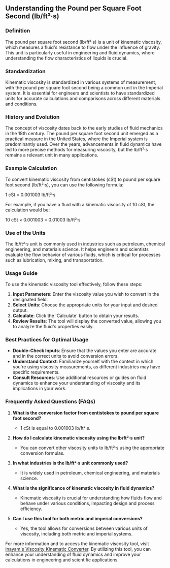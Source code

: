 ## Understanding the Pound per Square Foot Second (lb/ft²·s)

### Definition
The pound per square foot second (lb/ft²·s) is a unit of kinematic viscosity, which measures a fluid's resistance to flow under the influence of gravity. This unit is particularly useful in engineering and fluid dynamics, where understanding the flow characteristics of liquids is crucial.

### Standardization
Kinematic viscosity is standardized in various systems of measurement, with the pound per square foot second being a common unit in the Imperial system. It is essential for engineers and scientists to have standardized units for accurate calculations and comparisons across different materials and conditions.

### History and Evolution
The concept of viscosity dates back to the early studies of fluid mechanics in the 18th century. The pound per square foot second unit emerged as a practical measure in the United States, where the Imperial system is predominantly used. Over the years, advancements in fluid dynamics have led to more precise methods for measuring viscosity, but the lb/ft²·s remains a relevant unit in many applications.

### Example Calculation
To convert kinematic viscosity from centistokes (cSt) to pound per square foot second (lb/ft²·s), you can use the following formula:

1 cSt = 0.001003 lb/ft²·s

For example, if you have a fluid with a kinematic viscosity of 10 cSt, the calculation would be:

10 cSt × 0.001003 = 0.01003 lb/ft²·s

### Use of the Units
The lb/ft²·s unit is commonly used in industries such as petroleum, chemical engineering, and materials science. It helps engineers and scientists evaluate the flow behavior of various fluids, which is critical for processes such as lubrication, mixing, and transportation.

### Usage Guide
To use the kinematic viscosity tool effectively, follow these steps:

1. **Input Parameters**: Enter the viscosity value you wish to convert in the designated field.
2. **Select Units**: Choose the appropriate units for your input and desired output.
3. **Calculate**: Click the 'Calculate' button to obtain your results.
4. **Review Results**: The tool will display the converted value, allowing you to analyze the fluid's properties easily.

### Best Practices for Optimal Usage
- **Double-Check Inputs**: Ensure that the values you enter are accurate and in the correct units to avoid conversion errors.
- **Understand Context**: Familiarize yourself with the context in which you're using viscosity measurements, as different industries may have specific requirements.
- **Consult Resources**: Use additional resources or guides on fluid dynamics to enhance your understanding of viscosity and its implications in your work.

### Frequently Asked Questions (FAQs)

1. **What is the conversion factor from centistokes to pound per square foot second?**
   - 1 cSt is equal to 0.001003 lb/ft²·s.

2. **How do I calculate kinematic viscosity using the lb/ft²·s unit?**
   - You can convert other viscosity units to lb/ft²·s using the appropriate conversion formulas.

3. **In what industries is the lb/ft²·s unit commonly used?**
   - It is widely used in petroleum, chemical engineering, and materials science.

4. **What is the significance of kinematic viscosity in fluid dynamics?**
   - Kinematic viscosity is crucial for understanding how fluids flow and behave under various conditions, impacting design and process efficiency.

5. **Can I use this tool for both metric and imperial conversions?**
   - Yes, the tool allows for conversions between various units of viscosity, including both metric and imperial systems.

For more information and to access the kinematic viscosity tool, visit [Inayam's Viscosity Kinematic Converter](https://www.inayam.co/unit-converter/viscosity_kinematic). By utilizing this tool, you can enhance your understanding of fluid dynamics and improve your calculations in engineering and scientific applications.